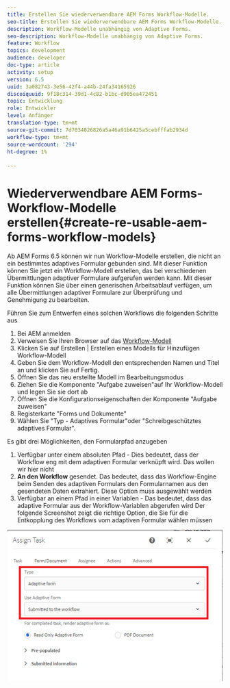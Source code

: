 ```yaml
---
title: Erstellen Sie wiederverwendbare AEM Forms Workflow-Modelle.
seo-title: Erstellen Sie wiederverwendbare AEM Forms Workflow-Modelle.
description: Workflow-Modelle unabhängig von Adaptive Forms.
seo-description: Workflow-Modelle unabhängig von Adaptive Forms.
feature: Workflow
topics: development
audience: developer
doc-type: article
activity: setup
version: 6.5
uuid: 3a082743-3e56-42f4-a44b-24fa34165926
discoiquuid: 9f18c314-39d1-4c82-b1bc-d905ea472451
topic: Entwicklung
role: Entwickler
level: Anfänger
translation-type: tm+mt
source-git-commit: 7d7034026826a5a46a91b6425a5cebfffab2934d
workflow-type: tm+mt
source-wordcount: '294'
ht-degree: 1%

---
```



# Wiederverwendbare AEM Forms-Workflow-Modelle erstellen{#create-re-usable-aem-forms-workflow-models}

Ab AEM Forms 6.5 können wir nun Workflow-Modelle erstellen, die nicht an ein bestimmtes adaptives Formular gebunden sind. Mit dieser Funktion können Sie jetzt ein Workflow-Modell erstellen, das bei verschiedenen Übermittlungen adaptiver Formulare aufgerufen werden kann. Mit dieser Funktion können Sie über einen generischen Arbeitsablauf verfügen, um alle Übermittlungen adaptiver Formulare zur Überprüfung und Genehmigung zu bearbeiten.

Führen Sie zum Entwerfen eines solchen Workflows die folgenden Schritte aus

1. Bei AEM anmelden
1. Verweisen Sie Ihren Browser auf das [Workflow-Modell](http://localhost:4502/libs/cq/workflow/admin/console/content/models.html)
1. Klicken Sie auf Erstellen | Erstellen eines Modells für Hinzufügen Workflow-Modell
1. Geben Sie dem Workflow-Modell den entsprechenden Namen und Titel an und klicken Sie auf Fertig.
1. Öffnen Sie das neu erstellte Modell im Bearbeitungsmodus
1. Ziehen Sie die Komponente &quot;Aufgabe zuweisen&quot;auf Ihr Workflow-Modell und legen Sie sie dort ab
1. Öffnen Sie die Konfigurationseigenschaften der Komponente &quot;Aufgabe zuweisen&quot;
1. Registerkarte &quot;Forms und Dokumente&quot;
1. Wählen Sie &quot;Typ - Adaptives Formular&quot;oder &quot;Schreibgeschütztes adaptives Formular&quot;.

Es gibt drei Möglichkeiten, den Formularpfad anzugeben

1. Verfügbar unter einem absoluten Pfad - Dies bedeutet, dass der Workflow eng mit dem adaptiven Formular verknüpft wird. Das wollen wir hier nicht
1. **An den Workflow**  gesendet. Das bedeutet, dass das Workflow-Engine beim Senden des adaptiven Formulars den Formularnamen aus den gesendeten Daten extrahiert. Diese Option muss ausgewählt werden
1. Verfügbar an einem Pfad in einer Variablen - Das bedeutet, dass das adaptive Formular aus der Workflow-Variablen abgerufen wird
Der folgende Screenshot zeigt die richtige Option, die Sie für die Entkopplung des Workflows vom adaptiven Formular wählen müssen

![Workflow-Modell](assets/workflomodel.PNG)